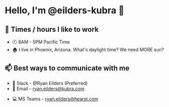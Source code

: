 # Hello, I'm @eilders-kubra 👋

## 📆 Times / hours I like to work
- 🕘 8AM - 5PM Pacific Time
- 🏠 I live in Phoenix, Arizona. What's daylight time? We need MORE sun?

## 📫 Best ways to communicate with me
- 📱 Slack - @Ryan Eilders (Preferred)
- 📧 Email - ryan.eilders@kubra.com
<!-- - ✔️ JIRA/Confluence - @ryan.eilders -->
- 💻 MS Teams - ryan.eilders@hearst.com

<!--
**eilders-kubra/eilders-kubra** is a ✨ _special_ ✨ repository because its `README.md` (this file) appears on your GitHub profile.

Here are some ideas to get you started:

- 🔭 I’m currently working on ...
- 🌱 I’m currently learning ...
- 👯 I’m looking to collaborate on ...
- 🤔 I’m looking for help with ...
- 💬 Ask me about ...
- 📫 How to reach me: ...
- 😄 Pronouns: ...
- ⚡ Fun fact: ...
-->
